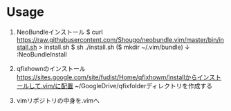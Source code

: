# Usage

1. NeoBundleインストール
 $ curl https://raw.githubusercontent.com/Shougo/neobundle.vim/master/bin/install.sh > install.sh
 $ sh ./install.sh
($ mkdir ~/.vim/bundle)
 ↓
:NeoBundleInstall

2. qfixhownのインストール
https://sites.google.com/site/fudist/Home/qfixhowm/installからインストールして.vim/に配置
~/GoogleDrive/qfixfolderディレクトリを作成する

3. vimリポジトリの中身を.vimへ
